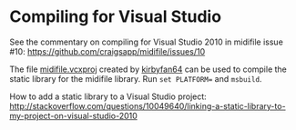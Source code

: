Compiling for Visual Studio
============================

See the commentary on compiling for Visual Studio 2010 in midifile issue #10:
     https://github.com/craigsapp/midifile/issues/10

The file [midifile.vcxproj](midifile.vcxproj) created by 
[kirbyfan64](https://github.com/kirbyfan64) can be 
used to compile the static library for the midifile library. 
Run `set PLATFORM=` and `msbuild`.

How to add a static library to a Visual Studio project:
   http://stackoverflow.com/questions/10049640/linking-a-static-library-to-my-project-on-visual-studio-2010



